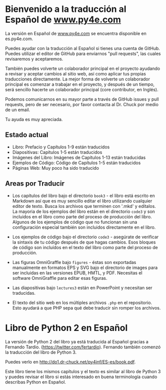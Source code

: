 
Bienvenido a la traducción al Español de www.py4e.com
==================================================

La versión en Español de www.py4e.com se encuentra disponible
en es.py4e.com.

Puedes ayudar con la traducción al Español si tienes una cuenta de
GitHub. Puedes utilizar el editor de GitHub para enviarnos "pull requests",
las cuales revisaremos y aceptaremos.

También puedes volverte un colaborador principal en el proyecto ayudando
a revisar y aceptar cambios al sitio web, así como aplicar tus propias
traducciones directamente. La mejor forma de volverte un colaborador principal
es comenzar a trabajar en el proyecto, y después de un tiempo, será sencillo
hacerte un colaborador principal (core contributor, en Inglés).

Podemos comunicarnos en su mayor parte a través de GitHub issues y pull requests,
pero de ser necesario, por favor contacta al Dr. Chuck por medio de un email.

Tu ayuda es muy apreciada.

Estado actual
-------------

* Libro: Prefacio y Capítulos 1-9 están traducidos
* Diapositivas: Capítulos 1-5 están traducidos
* Imágenes del Libro: Imágenes de Capítulos 1-13 están traducidas
* Ejemplos de Código: Código de Capítulos 1-5 están traducidos
* Páginas Web: Muy poco ha sido traducido

Areas por Traducir
------------------

* Los capítulos del libro bajo el directorio `book3` - el libro está escrito en
Markdown así que es muy sencillo editar el libro utilizando cualquier editor de texto.
Busca los archivos que terminen con '.mkd' y edítalos. La mayoria de los ejemplos
del libro están en el directorio `code3` y son incluidos en el libro
como parte del proceso de producción del libro. Algunos de los ejemplos de código
que no funcionan sin una configuración especial también son incluidos directamente
en el libro.

* Los ejemplos de código bajo el directorio `code3` - asegúrate de verificar la
sintaxis de tu código después de que hagas cambios. Esos bloques de código son
incluídos en el texto del libro como parte del proceso de producción.

* Las figuras OmniGraffle bajo `figures` - éstas son exportadas manualmente
en formatos EPS y SVG bajo el directorio de images para ser incluidas en las versiones
EPUB, HMTL, y PDF. Necesitas el software OmniGraffle para editar
esas figuras.

* Las diapositivas bajo `lectures3` están en PowerPoint y necesitan ser traducidas.

* El texto del sitio web en los múltiples archivos `.php` en el repositorio.
Esto ayudará a que PHP sepa qué debe traducir sin romper los
archivos.

Libro de Python 2 en Español
============================

La versión de Python 2 del libro ya está traducida al Español gracias
a Fernando Tardio. (https://twitter.com/fertardio). Fernando
también comenzó la traducción del libro de Python 3.

Puedes verlo en http://do1.dr-chuck.net/py4inf/ES-es/book.pdf.

Este libro tiene los mismos capítulos y el texto es similar al libro
de Python 3 y puedes revisar el libro si estás interesado en
buena terminología cuando describas Python en Español.



